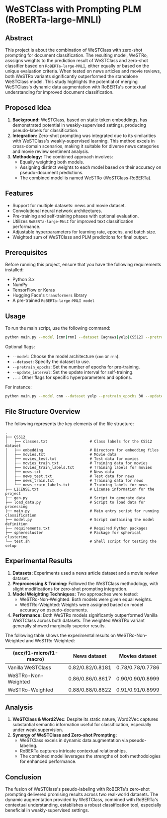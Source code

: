 # WeSTClass with Prompting PLM (RoBERTa-large-MNLI)

## Abstract

This project is about the combination of WeSTClass with zero-shot prompting for document classification. The resulting model, WeSTRo, asssigns weights to the prediction result of WeSTClass and zero-shot classifier based on `RoBERTa-large-MNLI`, either equally or based on the unique evaluation criteria. When tested on news articles and movie reviews, both WeSTRo variants significantly outperformed the standalone WeSTClass model. This study highlights the potential of merging WeSTClass's dynamic data augmentation with RoBERTa's contextual understanding for improved document classification.


## Proposed Idea

1. **Background:** WeSTClass, based on static token embeddings, has demonstrated potential in weakly-supervised settings, producing pseudo-labels for classification.
2. **Integration:** Zero-shot prompting was integrated due to its similarities with WeSTClass's weakly-supervised learning. This method excels in cross-domain scenarios, making it suitable for diverse news categories and movie review sentiment analysis.
3. **Methodology:** The combined approach involves:
   - Equally weighting both models.
   - Assigning distinct weights to each model based on their accuracy on pseudo-document predictions.
   - The combined model is named WeSTRo (WeSTClass-RoBERTa).
  

## Features

- Support for multiple datasets: news and movie dataset.
- Convolutional neural network architectures.
- Pre-training and self-training phases with optional evaluation.
- Utilizes `RoBERTa-large-MNLI` for improved text classification performance.
- Adjustable hyperparameters for learning rate, epochs, and batch size.
- Weighted sum of WeSTClass and PLM predictions for final output.


## Prerequisites

Before running this project, ensure that you have the following requirements installed:

- Python 3.x
- NumPy
- TensorFlow or Keras
- Hugging Face's `transformers` library
- A pre-trained `RoBERTa-large-MNLI model`


## Usage

To run the main script, use the following command:

```bash
python main.py --model [cnn|rnn] --dataset [agnews|yelp|CS512] --pretrain_epochs [number] --update_interval [number] --batch_size [number] --maxiter [number] --delta [float] --gamma [float] --beta [float] --alpha [float] --weighted_sum [True|False] --with_evaluation [True|False] --trained_weights [path to weights] --train [True|False] --test [True|False]
```

Optional flags:

- `--model`: Choose the model architecture (`cnn` or `rnn`).
- `--dataset`: Specify the dataset to use.
- `--pretrain_epochs`: Set the number of epochs for pre-training.
- `--update_interval`: Set the update interval for self-training.
- `...`: Other flags for specific hyperparameters and options.

For instance:

```bash
python main.py --model cnn --dataset yelp --pretrain_epochs 30 --update_interval 50
```


## File Structure Overview

The following represents the key elements of the file structure:

```plaintext
.
├── CS512
│   ├── classes.txt                   # Class labels for the CS512 dataset
│   ├── embedding                     # Directory for embedding files
│   ├── movies.txt                    # Movie data
│   ├── movies_test.txt               # Test data for movies
│   ├── movies_train.txt              # Training data for movies
│   ├── movies_train_labels.txt       # Training labels for movies
│   ├── news.txt                      # News data
│   ├── news_test.txt                 # Test data for news
│   ├── news_train.txt                # Training data for news
│   └── news_train_labels.txt         # Training labels for news
├── LICENSE.txt                       # License information for the project
├── gen.py                            # Script to generate data
├── load_data.py                      # Script to load data for processing
├── main.py                           # Main entry script for running classification
├── model.py                          # Script containing the model definition
├── requirements.txt                  # Required Python packages
├── spherecluster                     # Package for spherical clustering
└── test.sh                           # Shell script for testing the setup
```


## Experimental Results

1. **Datasets:** Experiments used a news article dataset and a movie review dataset.
2. **Preprocessing & Training:** Followed the WeSTClass methodology, with slight modifications for zero-shot prompting integration.
3. **Model Weighting Techniques:** Two approaches were tested:
   - WeSTRo-Non-Weighted: Both models were given equal weights.
   - WeSTRo-Weighted: Weights were assigned based on model accuracy on pseudo-documents.
4. **Performance:** Both WeSTRo models significantly outperformed Vanilla WeSTClass across both datasets. The weighted WeSTRo variant generally showed marginally superior results.

The following table shows the experimental results on WeSTRo-Non-Weighted and WeSTRo-Weighted:

| (acc/f1-micro/f1-macro)      | News dataset  | Movies dataset  |
|-----------------------------|---------------|-----------------|
| Vanilla WeSTClass           | 0.82/0.82/0.8181 | 0.78/0.78/0.7786 |
| WeSTRo-Non-Weighted         | 0.86/0.86/0.8617 | 0.90/0.90/0.8999 |
| WeSTRo-Weighted             | 0.88/0.88/0.8822 | 0.91/0.91/0.8999 |


## Analysis

1. **WeSTClass & Word2Vec:** Despite its static nature, Word2Vec captures substantial semantic information useful for classification, especially under weak supervision.
2. **Synergy of WeSTClass and Zero-shot Prompting:** 
   - WeSTClass excels in dynamic data augmentation via pseudo-labeling.
   - RoBERTa captures intricate contextual relationships.
   - The combined model leverages the strengths of both methodologies for enhanced performance.
   

## Conclusion

The fusion of WeSTClass's pseudo-labeling with RoBERTa's zero-shot prompting delivered promising results across two real-world datasets. The dynamic augmentation provided by WeSTClass, combined with RoBERTa's contextual understanding, establishes a robust classification tool, especially beneficial in weakly-supervised settings.
